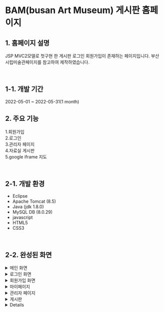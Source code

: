 # BAM(busan Art Museum) 게시판 홈페이지

## 1. 홈페이지 설명 
JSP MVC2모델로 첫구현 한 게시판 로그인 회원가입이 존재하는 페이지입니다.
부산시립미술관페이지를 참고하여 제작하였습니다.

&nbsp;
## 1-1. 개발 기간 
2022-05-01 ~ 2022-05-31(1 month)
&nbsp;

## 2. 주요 기능
1.회원가입<br>
2.로그인<br>
3.관리자 페이지<br>
4.자료실 게시판<br>
5.google iframe 지도


&nbsp;

## 2-1. 개발 환경 

- Eclipse
- Apache Tomcat (8.5)
- Java (jdk 1.8.0)
- MySQL DB (8.0.29)
- javascript
- HTML5
- CSS3

&nbsp;

## 2-2. 완성된 화면
<details>
  <summary>메인 화면</summary>
  <br />
  <div markdown="1">
    <image src="https://user-images.githubusercontent.com/107968231/188774753-27df0b0f-cc04-441a-a3b9-37b17e9e5005.png" />
  </div>
</details>
<details>
  <summary>로그인 화면</summary>
  <br />
  <div markdown="1">
    <image src="https://user-images.githubusercontent.com/107968231/188775013-bd33aaac-c2b1-4adf-97ea-fd821a6a2ae8.png" />
  </div>
</details>
<details>
  <summary>회원가입 화면</summary>
  <br />
  <div markdown="1">
    <image src="https://user-images.githubusercontent.com/107968231/188774812-cfb9440b-0884-4c72-833a-8931430406f1.png" />
     <image src="https://user-images.githubusercontent.com/107968231/188774856-066ffba9-98c2-45db-8747-8bd2cd3641d5.png" />
    <image src="https://user-images.githubusercontent.com/107968231/188774870-9423e6ca-1965-427f-85b8-43599b9ad134.png" />
  </div>
</details>
<details>
  <summary>마이페이지</summary>
  <br />
  <div markdown="1">
    <image src="https://user-images.githubusercontent.com/107968231/188775182-afab7fd5-5406-476c-a753-8359cffc11b3.png" />
        <image src="https://user-images.githubusercontent.com/107968231/188775316-5e31e3fb-5be5-40be-afda-f1cc3c2e9ea2.png" />
  </div>
</details>
<details>
  <summary>관리자 페이지</summary>
  <br />
  <div markdown="1">
    <image src="https://user-images.githubusercontent.com/107968231/188775075-b8b040cc-5181-45b8-be71-528aaacceb76.png" />
        <image src="https://user-images.githubusercontent.com/107968231/188775137-777afe08-483b-4a02-99f7-99f07446e322.png" />
  </div>
</details>
<details>
  <summary>게시판</summary>
  <br />
  <div markdown="1">
     <image src="https://user-images.githubusercontent.com/107968231/188775419-b56807c1-8336-4741-ad91-082e7c21471a.png" />
    <image src="https://user-images.githubusercontent.com/107968231/188775379-3d3c101a-0ed2-43d2-aa51-cd1af07bb004.png" />
    <image src="" />
  </div>
</details>
<details>
<details>
  <summary>google iframe </summary>
  <br />
  <div markdown="1">
    <image src="https://user-images.githubusercontent.com/107968231/188775499-1d83b1c1-c146-462a-8aa0-908cafdbbd23.png" />
  </div>
</details>
